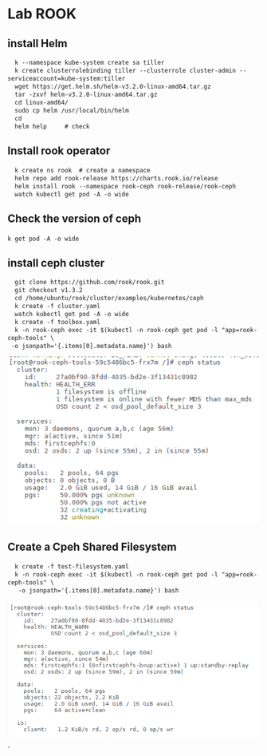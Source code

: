 # Lab ROOK


## install Helm
```shell script
  k --namespace kube-system create sa tiller
  k create clusterrolebinding tiller --clusterrole cluster-admin --serviceaccount=kube-system:tiller
  wget https://get.helm.sh/helm-v3.2.0-linux-amd64.tar.gz
  tar -zxvf helm-v3.2.0-linux-amd64.tar.gz
  cd linux-amd64/
  sudo cp helm /usr/local/bin/helm
  cd
  helm help     # check
```
## Install rook operator
```shell script
  k create ns rook  # create a namespace 
  helm repo add rook-release https://charts.rook.io/release
  helm install rook --namespace rook-ceph rook-release/rook-ceph
  watch kubectl get pod -A -o wide
```
## Check the version of ceph
```k get pod -A -o wide ```

## install ceph cluster 
```shell script
  git clone https://github.com/rook/rook.git
  git checkout v1.3.2
  cd /home/ubuntu/rook/cluster/examples/kubernetes/ceph
  k create -f cluster.yaml
  watch kubectl get pod -A -o wide
  k create -f toolbox.yaml
  k -n rook-ceph exec -it $(kubectl -n rook-ceph get pod -l "app=rook-ceph-tools" \
 -o jsonpath='{.items[0].metadata.name}') bash
```
![k8s-ceph cluster](screenshot/ceph-cluster.png)


## Create a Cpeh Shared Filesystem
```shell script
  k create -f test-filesystem.yaml
  k -n rook-ceph exec -it $(kubectl -n rook-ceph get pod -l "app=rook-ceph-tools" \
   -o jsonpath='{.items[0].metadata.name}') bash
```
![k8s-ceph cluster1](screenshot/ceph-cluster1.png)




`



```